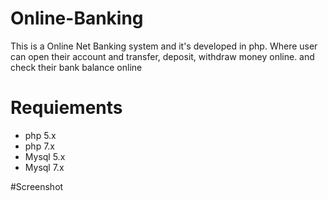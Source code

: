 # Online-Banking
This is a Online Net Banking system and it's developed in php. Where user can open their account and transfer, deposit, withdraw money online. and check their bank balance online


# Requiements
- php 5.x
- php 7.x
- Mysql 5.x
- Mysql 7.x

#Screenshot
